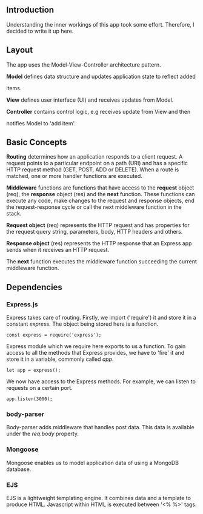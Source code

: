 ## Introduction

Understanding the inner workings of this app took some effort. Therefore, I decided to write it up here.

## Layout

The app uses the Model-View-Controller architecture pattern.

**Model** defines data structure and updates application state to reflect added

items.

**View** defines user interface (UI) and receives updates from Model.

**Controller** contains control logic, e.g receives update from View and then

notifies Model to &#39;add item&#39;.

## Basic Concepts

**Routing** determines how an application responds to a client request. A request points to a particular endpoint on a path (URI) and has a specific HTTP request method (GET, POST, ADD or DELETE). When a route is matched, one or more handler functions are executed.

**Middleware** functions are functions that have access to the **request** object (req), the **response** object (res) and the **next** function. These functions can execute any code, make changes to the request and response objects, end the request-response cycle or call the next middleware function in the stack.

**Request object** (req) represents the HTTP request and has properties for the request query string, parameters, body, HTTP headers and others.

**Response object** (res) represents the HTTP response that an Express app sends when it receives an HTTP request.

The **next** function executes the middleware function succeeding the current middleware function.

## Dependencies

### Express.js

Express takes care of routing. Firstly, we import (&#39;require&#39;) it and store it in a constant _express._ The object being stored here is a function.

```JS
const express = require('express');
```

Express module which we require here exports to us a function. To gain access to all the methods that Express provides, we have to &#39;fire&#39; it and store it in a variable, commonly called _app_.

```JS
let app = express();
```

We now have access to the Express methods. For example, we can listen to requests on a certain port.

```JS
app.listen(3000);
```

### body-parser

Body-parser adds middleware that handles post data. This data is available under the _req.body_ property.

### Mongoose

Mongoose enables us to model application data of using a MongoDB database.

### EJS

EJS is a lightweight templating engine. It combines data and a template to produce HTML. Javascript within HTML is executed between &#39;&lt;% %&gt;&#39; tags.
